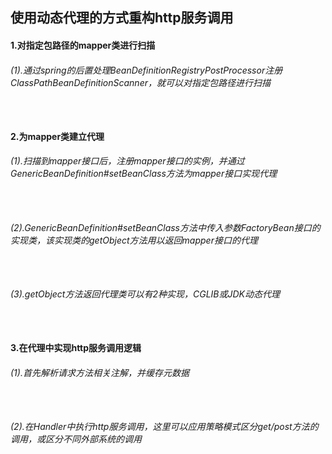 ## 使用动态代理的方式重构http服务调用
#### 1.对指定包路径的mapper类进行扫描
###### (1).通过spring的后置处理BeanDefinitionRegistryPostProcessor注册ClassPathBeanDefinitionScanner，就可以对指定包路径进行扫描
```  ```
#### 2.为mapper类建立代理
###### (1).扫描到mapper接口后，注册mapper接口的实例，并通过GenericBeanDefinition#setBeanClass方法为mapper接口实现代理
```  ```
###### (2).GenericBeanDefinition#setBeanClass方法中传入参数FactoryBean接口的实现类，该实现类的getObject方法用以返回mapper接口的代理
```  ```
###### (3).getObject方法返回代理类可以有2种实现，CGLIB或JDK动态代理
```  ```
#### 3.在代理中实现http服务调用逻辑
###### (1).首先解析请求方法相关注解，并缓存元数据
```  ```
###### (2).在Handler中执行http服务调用，这里可以应用策略模式区分get/post方法的调用，或区分不同外部系统的调用
```  ```

